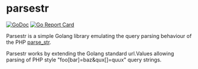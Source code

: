 # parsestr

[![GoDoc](https://godoc.org/github.com/donatj/parsestr?status.svg)](https://godoc.org/github.com/donatj/parsestr)
[![Go Report Card](https://goreportcard.com/badge/github.com/donatj/parsestr)](https://goreportcard.com/report/github.com/donatj/parsestr)

Parsestr is a simple Golang library emulating the query parsing behaviour of the PHP [parse_str](http://php.net/manual/en/function.parse-str.php).

Parsestr works by extending the Golang standard url.Values allowing parsing of PHP style "foo[bar]=baz&qux[]=quux" query strings.